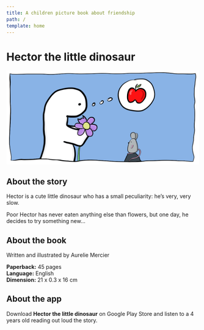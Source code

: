 ```yaml
---
title: A children picture book about friendship
path: /
template: home
---
```


# Hector the little dinosaur

![Cover](../images/Hector-the-little-dinosaur.png)

## About the story

Hector is a cute little dinosaur who has a small peculiarity:
he’s very, very slow.

Poor Hector has never eaten anything else than flowers, but one day, he decides to try something new…

## About the book

Written and illustrated by Aurelie Mercier

**Paperback:** 45 pages  
**Language:** English  
**Dimension:** 21 x 0.3 x 16 cm

## About the app

Download **Hector the little dinosaur** on Google Play Store and listen to a 4 years old reading out loud the story.
